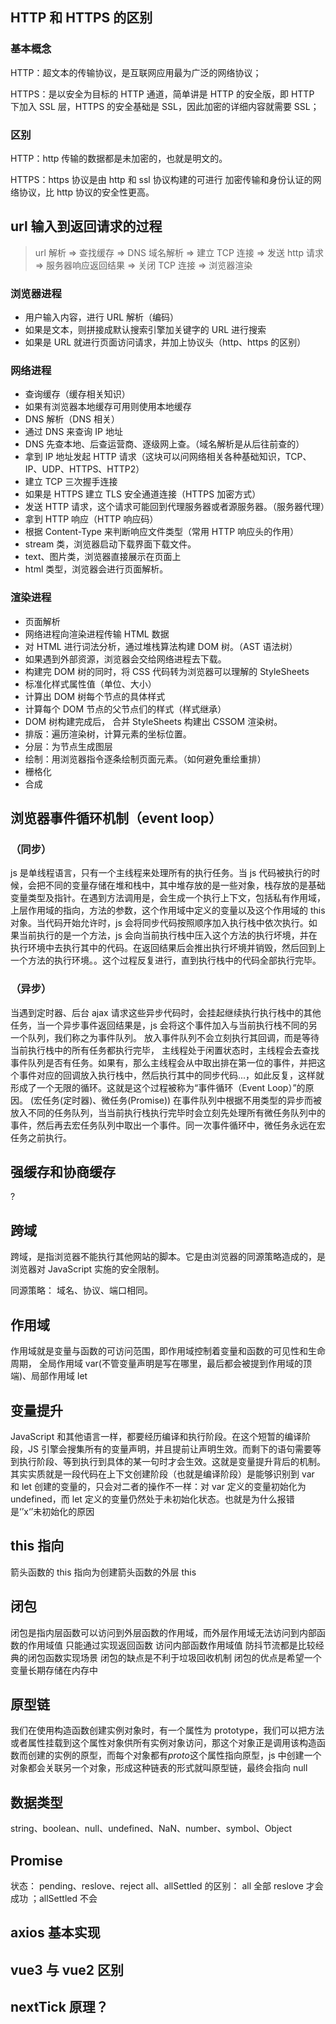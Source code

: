 ## HTTP 和 HTTPS 的区别

### 基本概念

HTTP：超文本的传输协议，是互联网应用最为广泛的网络协议；

HTTPS：是以安全为目标的 HTTP 通道，简单讲是 HTTP 的安全版，即 HTTP 下加入 SSL
层，HTTPS 的安全基础是 SSL，因此加密的详细内容就需要 SSL；

### 区别

HTTP：http 传输的数据都是未加密的，也就是明文的。

HTTPS：https 协议是由 http 和 ssl 协议构建的可进行
加密传输和身份认证的网络协议，比 http 协议的安全性更高。

## url 输入到返回请求的过程

> url 解析 => 查找缓存 => DNS 域名解析 => 建立 TCP 连接 => 发送 http 请求 => 服务器响应返回结果 => 关闭 TCP 连接 => 浏览器渲染

### 浏览器进程

- 用户输入内容，进行 URL 解析（编码）
- 如果是文本，则拼接成默认搜索引擎加关键字的 URL 进行搜索
- 如果是 URL 就进行页面访问请求，并加上协议头（http、https 的区别）

### 网络进程

- 查询缓存（缓存相关知识）
- 如果有浏览器本地缓存可用则使用本地缓存
- DNS 解析（DNS 相关）
- 通过 DNS 来查询 IP 地址
- DNS 先查本地、后查运营商、逐级网上查。（域名解析是从后往前查的）
- 拿到 IP 地址发起 HTTP 请求（这块可以问网络相关各种基础知识，TCP、IP、UDP、HTTPS、HTTP2）
- 建立 TCP 三次握手连接
- 如果是 HTTPS 建立 TLS 安全通道连接（HTTPS 加密方式）
- 发送 HTTP 请求，这个请求可能回到代理服务器或者源服务器。（服务器代理）
- 拿到 HTTP 响应（HTTP 响应码）
- 根据 Content-Type 来判断响应文件类型（常用 HTTP 响应头的作用）
- stream 类，浏览器启动下载界面下载文件。
- text、图片类，浏览器直接展示在页面上
- html 类型，浏览器会进行页面解析。

### 渲染进程

- 页面解析
- 网络进程向渲染进程传输 HTML 数据
- 对 HTML 进行词法分析，通过堆栈算法构建 DOM 树。（AST 语法树）
- 如果遇到外部资源，浏览器会交给网络进程去下载。
- 构建完 DOM 树的同时，将 CSS 代码转为浏览器可以理解的 StyleSheets
- 标准化样式属性值（单位、大小）
- 计算出 DOM 树每个节点的具体样式
- 计算每个 DOM 节点的父节点们的样式（样式继承）
- DOM 树构建完成后， 合并 StyleSheets 构建出 CSSOM 渲染树。
- 排版：遍历渲染树，计算元素的坐标位置。
- 分层：为节点生成图层
- 绘制：用浏览器指令逐条绘制页面元素。（如何避免重绘重排）
- 栅格化
- 合成

## 浏览器事件循环机制（event loop）

### （同步）

js 是单线程语言，只有一个主线程来处理所有的执行任务。当 js 代码被执行的时候，会把不同的变量存储在堆和栈中，其中堆存放的是一些对象，栈存放的是基础变量类型及指针。在遇到方法调用是，会生成一个执行上下文，包括私有作用域，上层作用域的指向，方法的参数，这个作用域中定义的变量以及这个作用域的 this 对象。当代码开始允许时，js 会将同步代码按照顺序加入执行栈中依次执行。如果当前执行的是一个方法，js 会向当前执行栈中压入这个方法的执行坏境，并在执行环境中去执行其中的代码。在返回结果后会推出执行坏境并销毁，然后回到上一个方法的执行环境。。这个过程反复进行，直到执行栈中的代码全部执行完毕。

### （异步）

当遇到定时器、后台 ajax 请求这些异步代码时，会挂起继续执行执行栈中的其他任务，当一个异步事件返回结果是，js 会将这个事件加入与当前执行栈不同的另一个队列，我们称之为事件队列。 放入事件队列不会立刻执行其回调，而是等待当前执行栈中的所有任务都执行完毕， 主线程处于闲置状态时，主线程会去查找事件队列是否有任务。如果有，那么主线程会从中取出排在第一位的事件，并把这个事件对应的回调放入执行栈中，然后执行其中的同步代码...，如此反复，这样就形成了一个无限的循环。这就是这个过程被称为“事件循环（Event Loop）”的原因。 (宏任务(定时器)、微任务(Promise)) 在事件队列中根据不用类型的异步而被放入不同的任务队列，当当前执行栈执行完毕时会立刻先处理所有微任务队列中的事件，然后再去宏任务队列中取出一个事件。同一次事件循环中，微任务永远在宏任务之前执行。

## 强缓存和协商缓存

?

<!-- TODO:  -->

## 跨域

跨域，是指浏览器不能执行其他网站的脚本。它是由浏览器的同源策略造成的，是浏览器对 JavaScript 实施的安全限制。

同源策略： 域名、协议、端口相同。

## 作用域

作用域就是变量与函数的可访问范围，即作用域控制着变量和函数的可见性和生命周期， 全局作用域 var(不管变量声明是写在哪里，最后都会被提到作用域的顶端)、局部作用域 let

## 变量提升

JavaScript 和其他语言一样，都要经历编译和执行阶段。在这个短暂的编译阶段，JS 引擎会搜集所有的变量声明，并且提前让声明生效。而剩下的语句需要等到执行阶段、等到执行到具体的某一句时才会生效。这就是变量提升背后的机制。其实实质就是一段代码在上下文创建阶段（也就是编译阶段）是能够识别到 var 和 let 创建的变量的，只会对二者的操作不一样：对 var 定义的变量初始化为 undefined，而 let 定义的变量仍然处于未初始化状态。也就是为什么报错是‘’x‘’未初始化的原因

## this 指向

箭头函数的 this 指向为创建箭头函数的外层 this

## 闭包

闭包是指内层函数可以访问到外层函数的作用域，而外层作用域无法访问到内部函数的作用域值 只能通过实现返回函数 访问内部函数作用域值
防抖节流都是比较经典的闭包函数实现场景
闭包的缺点是不利于垃圾回收机制
闭包的优点是希望一个变量长期存储在内存中

## 原型链

我们在使用构造函数创建实例对象时，有一个属性为 prototype，我们可以把方法或者属性挂载到这个属性对象供所有实例对象访问，那这个对象正是调用该构造函数而创建的实例的原型，而每个对象都有*proto*这个属性指向原型，js 中创建一个对象都会关联另一个对象，形成这种链表的形式就叫原型链，最终会指向 null

## 数据类型

string、boolean、null、undefined、NaN、number、symbol、Object

## Promise

状态： pending、reslove、reject
all、allSettled 的区别： all 全部 reslove 才会成功 ；allSettled 不会

## axios 基本实现

## vue3 与 vue2 区别

<!-- ## Proxy (pa ke )

## object.defineProperty () -->

## nextTick 原理？
